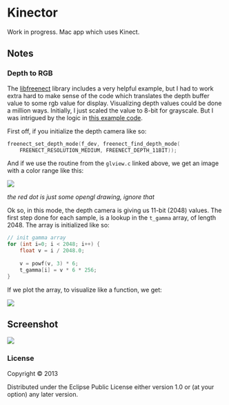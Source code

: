 # Kinector

Work in progress. Mac app which uses Kinect.

## Notes

### Depth to RGB

The [libfreenect](https://github.com/OpenKinect/libfreenect) library
includes a very helpful example, but I had to work extra hard to make
sense of the code which translates the depth buffer value to some rgb
value for display. Visualizing depth values could be done a million
ways. Initially, I just scaled the value to 8-bit for grayscale. But I
was intrigued by the logic in
[this example code](https://github.com/OpenKinect/libfreenect/blob/master/examples/glview.c#L290-L340).

First off, if you initialize the depth camera like so:

```c
freenect_set_depth_mode(f_dev, freenect_find_depth_mode(
    FREENECT_RESOLUTION_MEDIUM, FREENECT_DEPTH_11BIT));
```

And if we use the routine from the `glview.c` linked above, we get an
image with a color range like this:

![](http://dl.dropboxusercontent.com/u/58390955/gamma-04.jpg)

_the red dot is just some opengl drawing, ignore that_

Ok so, in this mode, the depth camera is giving us 11-bit (2048)
values. The first step done for each sample, is a lookup in
the `t_gamma` array, of length 2048. The array is initialized like so:

```c
// init gamma array
for (int i=0; i < 2048; i++) {
    float v = i / 2048.0;
    
    v = powf(v, 3) * 6;
    t_gamma[i] = v * 6 * 256;
}
```

If we plot the array, to visualize like a function, we get:

![](http://dl.dropboxusercontent.com/u/58390955/gamma-01.jpg)

## Screenshot

![](http://dl.dropbox.com/u/58390955/kinector.jpg)

### License

Copyright © 2013

Distributed under the Eclipse Public License either version 1.0 or (at
your option) any later version.

